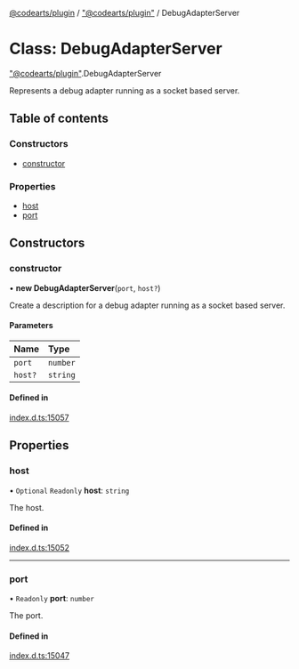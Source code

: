 [@codearts/plugin](../README.md) / ["@codearts/plugin"](../modules/_codearts_plugin_.md) / DebugAdapterServer

# Class: DebugAdapterServer

["@codearts/plugin"](../modules/_codearts_plugin_.md).DebugAdapterServer

Represents a debug adapter running as a socket based server.

## Table of contents

### Constructors

- [constructor](codearts_plugin_.DebugAdapterServer.md#constructor)

### Properties

- [host](codearts_plugin_.DebugAdapterServer.md#host)
- [port](codearts_plugin_.DebugAdapterServer.md#port)

## Constructors

### constructor

• **new DebugAdapterServer**(`port`, `host?`)

Create a description for a debug adapter running as a socket based server.

#### Parameters

| Name | Type |
| :------ | :------ |
| `port` | `number` |
| `host?` | `string` |

#### Defined in

[index.d.ts:15057](https://github.com/huaweicloud/cloudide-plugin-api/blob/03b481c/index.d.ts#L15057)

## Properties

### host

• `Optional` `Readonly` **host**: `string`

The host.

#### Defined in

[index.d.ts:15052](https://github.com/huaweicloud/cloudide-plugin-api/blob/03b481c/index.d.ts#L15052)

___

### port

• `Readonly` **port**: `number`

The port.

#### Defined in

[index.d.ts:15047](https://github.com/huaweicloud/cloudide-plugin-api/blob/03b481c/index.d.ts#L15047)
